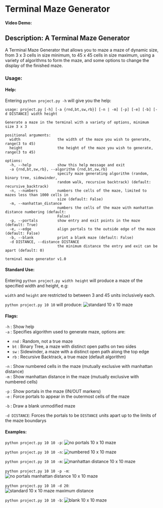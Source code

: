 # Terminal Maze Generator

#### Video Demo: <URL HERE>

## Description: A Terminal Maze Generator

A Terminal Maze Generator that allows you to maze a maze of dynamic size, from 3 x 3 cells in size minimum, to 45 x 45 cells in size maximum, using a variety of algorithms to form the maze, and some options to change the display of the finished maze.

### Usage:

#### Help:

Entering `python project.py -h` will give you the help:

```
usage: project.py [-h] [-a {rnd,bt,sw,rb}] [-n | -m] [-p] [-e] [-b] [-d DISTANCE] width height

Generate a maze in the terminal with a variety of options, minimum size 3 x 3

positional arguments:
  width                 the width of the maze you wish to generate, range(3 to 45)
  height                the height of the maze you wish to generate, range(3 to 45)

options:
  -h, --help            show this help message and exit
  -a {rnd,bt,sw,rb}, --algorithm {rnd,bt,sw,rb}
                        specify maze generating algorithm (random, binary tree, sidewinder,
                        random walk, recursive backtrack) (default: recursive_backtrack)
  -n, --numbers         numbers the cells of the maze, limited to mazes less than 1000 cells in
                        size (default: False)
  -m, --manhattan_distance
                        numbers the cells of the maze with manhattan distance numbering (default:
                        False)
  -p, --portals         show entry and exit points in the maze (default: True)
  -e, --edge            align portals to the outside edge of the maze (default: False)
  -b, --blank           print a blank maze (default: False)
  -d DISTANCE, --distance DISTANCE
                        the minimum distance the entry and exit can be apart (default: 0)

terminal maze generator v1.0
```

#### Standard Use:

Entering `python project.py width height` will produce a maze of the specified width and height, e.g:

`width` and `height` are restricted to between 3 and 45 units inclusively each.

`python project.py 10 10` will produce: ![standard 10 x 10 maze](/images/1010.png)

#### Flags:

`-h` : Show help\
`-a` : Specifies algorithm used to generate maze, options are:

- `rnd` : Random, not a true maze
- `bt` : Binary Tree, a maze with distinct open paths on two sides
- `sw` : Sidewinder, a maze with a distinct open path along the top edge
- `rb` : Recursive Backtrack, a true maze (default algorithm)

`-n` : Show numbered cells in the maze (mutually exclusive with manhattan distance)\
`-m` : Show manhattan distance in the maze (mutually exclusive with numbered cells)

`-p` : Show portals in the maze (IN/OUT markers)\
`-e` : Force portals to appear in the outermost cells of the maze

`-b` : Draw a blank unmodified maze

`-d DISTANCE`: Forces the portals to be `DISTANCE` units apart up to the limits of the maze boundarys

#### Examples:

`python project.py 10 10 -p`: ![no portals 10 x 10 maze](/images/1010noportal.png)

`python project.py 10 10 -n`: ![numbered 10 x 10 maze](/images/1010numbered.png)

`python project.py 10 10 -m`: ![manhattan distance 10 x 10 maze](/images/1010manhattan.png)

`python project.py 10 10 -p -m`: ![no portals manhattan distance 10 x 10 maze](/images/1010noportalmanhattan.png)

`python project.py 10 10 -d 20`: ![standard 10 x 10 maze maximum distance](/images/1010distancemax.png)

`python project.py 10 10 -b`: ![blank 10 x 10 maze](/images/1010blank.png)
